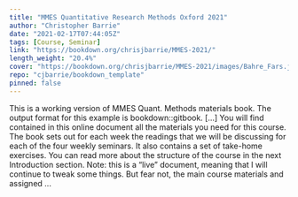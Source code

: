 ```yaml
---
title: "MMES Quantitative Research Methods Oxford 2021"
author: "Christopher Barrie"
date: "2021-02-17T07:44:05Z"
tags: [Course, Seminar]
link: "https://bookdown.org/chrisjbarrie/MMES-2021/"
length_weight: "20.4%"
cover: "https://bookdown.org/chrisjbarrie/MMES-2021/images/Bahre_Fars.jpeg"
repo: "cjbarrie/bookdown_template"
pinned: false
---
```


This is a working version of MMES Quant. Methods materials book. The output format for this example is bookdown::gitbook. [...] You will find contained in this online document all the materials you need for this course. The book sets out for each week the readings that we will be discussing for each of the four weekly seminars. It also contains a set of take-home exercises. You can read more about the structure of the course in the next Introduction section. Note: this is a “live” document, meaning that I will continue to tweak some things. But fear not, the main course materials and assigned  ...
